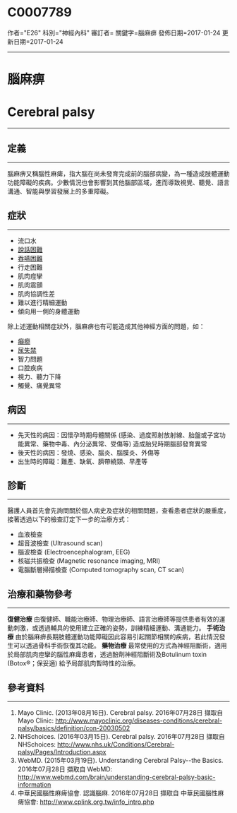 # C0007789
作者="E26"
科別="神經內科"
審訂者=
關鍵字=腦麻痹
發佈日期=2017-01-24
更新日期=2017-01-24

----------
# 腦麻痹
# Cerebral palsy
----------
## 定義
----------

腦麻痹又稱腦性麻痺，指大腦在尚未發育完成前的腦部病變，為一種造成肢體運動功能障礙的疾病。少數情況也會影響到其他腦部區域，進而導致視覺、聽覺、語言溝通、智能與學習發展上的多重障礙。

## 症狀
----------
- 流口水
- [說話困難](C1527347)
- [吞嚥困難](C0011168)
- 行走困難
- 肌肉痙攣
- 肌肉震顫
- 肌肉協調性差
- 難以進行精細運動
- 傾向用一側的身體運動

除上述運動相關症狀外，腦麻痹也有可能造成其他神經方面的問題，如：

- [癲癇](C0014544)
- [尿失禁](C0042024)
- 智力問題
- 口腔疾病
- 視力、聽力下降
- 觸覺、痛覺異常
## 病因
----------
- 先天性的病因：因懷孕時期母體關係 (感染、過度照射放射線、胎盤或子宮功能異常、藥物中毒、內分泌異常、受傷等) 造成胎兒時期腦部發育異常
- 後天性的病因：發燒、感染、腦炎、腦膜炎、外傷等
- 出生時的障礙：難產、缺氧、臍帶繞頸、早產等
## 診斷
----------

醫護人員首先會先詢問關於個人病史及症狀的相關問題，查看患者症狀的嚴重度，接著透過以下的檢查訂定下一步的治療方式：

- 血液檢查
- 超音波檢查 (Ultrasound scan)
- 腦波檢查 (Electroencephalogram, EEG)
- 核磁共振檢查 (Magnetic resonance imaging, MRI)
- 電腦斷層掃描檢查 (Computed tomography scan, CT scan)
## 治療和藥物參考
----------

**復健治療**
由復健師、職能治療師、物理治療師、語言治療師等提供患者有效的運動刺激，或透過輔具的使用建立正確的姿勢，訓練精細運動、溝通能力。
**手術治療**
由於腦麻痹長期肢體運動功能障礙因此容易引起關節相關的疾病，若此情況發生可以透過骨科手術恢復其功能。
**藥物治療**
最常使用的方式為神經阻斷術，適用於局部肌肉痙攣的腦性麻痺患者，透過酚劑神經阻斷術及Botulinum toxin (Botox®；保妥適) 給予局部肌肉暫時性的治療。

## 參考資料
----------
1. Mayo Clinic. (2013年08月16日). Cerebral palsy. 2016年07月28日 擷取自Mayo Clinic:
  http://www.mayoclinic.org/diseases-conditions/cerebral-palsy/basics/definition/con-20030502
2. NHSchoices. (2016年03月15日). Cerebral palsy. 2016年07月28日 擷取自NHSchoices:
  http://www.nhs.uk/Conditions/Cerebral-palsy/Pages/Introduction.aspx
3. WebMD. (2015年03月19日). Understanding Cerebral Palsy--the Basics. 2016年07月28日 擷取自 WebMD:
  http://www.webmd.com/brain/understanding-cerebral-palsy-basic-information
4. 中華民國腦性麻痺協會. 認識腦麻. 2016年07月28日 擷取自 中華民國腦性麻痺協會:
  http://www.cplink.org.tw/info_intro.php

